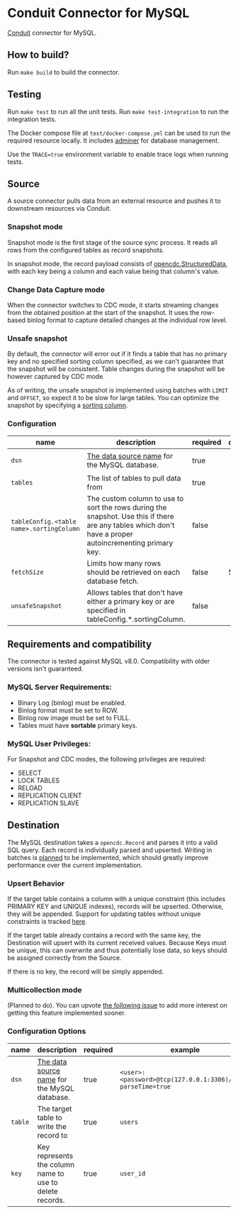 # Conduit Connector for MySQL

[Conduit](https://conduit.io) connector for MySQL.

## How to build?

Run `make build` to build the connector.

## Testing

Run `make test` to run all the unit tests. Run `make test-integration` to run the integration tests.

The Docker compose file at `test/docker-compose.yml` can be used to run the required resource locally. It includes [adminer](https://www.adminer.org/) for database management.

Use the `TRACE=true` environment variable to enable trace logs when running tests.

## Source

A source connector pulls data from an external resource and pushes it to
downstream resources via Conduit.

### Snapshot mode

Snapshot mode is the first stage of the source sync process. It reads all rows
from the configured tables as record snapshots.

In snapshot mode, the record payload consists of
[opencdc.StructuredData](https://pkg.go.dev/github.com/conduitio/conduit-connector-sdk@v0.9.1#StructuredData),
with each key being a column and each value being that column's value.

### Change Data Capture mode

When the connector switches to CDC mode, it starts streaming changes from the
obtained position at the start of the snapshot. It uses the row-based binlog format
to capture detailed changes at the individual row level.

### Unsafe snapshot

By default, the connector will error out if it finds a table that has no primary key and no specified sorting column specified, as we can't guarantee that the snapshot will be consistent. Table changes during the snapshot will be however captured by CDC mode.

As of writing, the unsafe snapshot is implemented using batches with `LIMIT` and `OFFSET`, so expect it to be slow for large tables. You can optimize the snapshot by specifying a [sorting column](#configuration).

### Configuration

| name                                     | description                                                                                                                                             | required | default | example                                                         |
| ---------------------------------------- | ------------------------------------------------------------------------------------------------------------------------------------------------------- | -------- | ------- | --------------------------------------------------------------- |
| `dsn`                                    | [The data source name](https://github.com/go-sql-driver/mysql?tab=readme-ov-file#dsn-data-source-name) for the MySQL database.                          | true     |         | `<user>:<password>@tcp(127.0.0.1:3306)/<db>?parseTime=true`     |
| `tables`                                 | The list of tables to pull data from                                                                                                                    | true     |         | `users,posts,admins`                                            |
| `tableConfig.<table name>.sortingColumn` | The custom column to use to sort the rows during the snapshot. Use this if there are any tables which don't have a proper autoincrementing primary key. | false    |         | `tableConfig.users.sortingColumn` as the key, `id` as the value |
| `fetchSize`                              | Limits how many rows should be retrieved on each database fetch.                                                                                        | false    | 50000   | 50000                                                           |
| `unsafeSnapshot`                         | Allows tables that don't have either a primary key or are specified in tableConfig.\*.sortingColumn.                                                    | false    |         |                                                                 |

## Requirements and compatibility

The connector is tested against MySQL v8.0. Compatibility with older versions isn't guaranteed.

### MySQL Server Requirements:

- Binary Log (binlog) must be enabled.
- Binlog format must be set to ROW.
- Binlog row image must be set to FULL.
- Tables must have **sortable** primary keys.

### MySQL User Privileges:

For Snapshot and CDC modes, the following privileges are required:

- SELECT
- LOCK TABLES
- RELOAD
- REPLICATION CLIENT
- REPLICATION SLAVE

## Destination

The MySQL destination takes a `opencdc.Record` and parses it into a valid SQL query. Each record is individually parsed and upserted. Writing in batches is [planned](https://github.com/conduitio-labs/conduit-connector-mysql/issues/63) to be implemented, which should greatly improve performance over the current implementation.

### Upsert Behavior

If the target table contains a column with a unique constraint (this includes PRIMARY KEY and UNIQUE indexes), records will be upserted. Otherwise, they will be appended. Support for updating tables without unique constraints is tracked [here](https://github.com/conduitio-labs/conduit-connector-mysql/issues/66).

If the target table already contains a record with the same key, the Destination will upsert with its current received values. Because Keys must be unique, this can overwrite and thus potentially lose data, so keys should be assigned correctly from the Source.

If there is no key, the record will be simply appended.

### Multicollection mode

(Planned to do). You can upvote [the following issue](https://github.com/conduitio-labs/conduit-connector-mysql/issues/13) to add more interest on getting this feature implemented sooner.

### Configuration Options

| name    | description                                                                                                                    | required | example                                                     |
| ------- | ------------------------------------------------------------------------------------------------------------------------------ | -------- | ----------------------------------------------------------- |
| `dsn`   | [The data source name](https://github.com/go-sql-driver/mysql?tab=readme-ov-file#dsn-data-source-name) for the MySQL database. | true     | `<user>:<password>@tcp(127.0.0.1:3306)/<db>?parseTime=true` |
| `table` | The target table to write the record to                                                                                        | true     | `users`                                                     |
| `key`   | Key represents the column name to use to delete records.                                                                       | true     | `user_id`                                                   |
